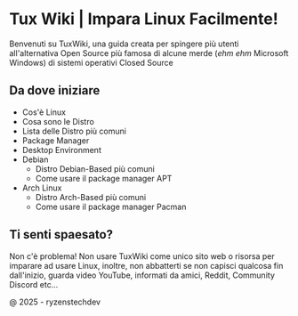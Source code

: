 # Tux Wiki | Impara Linux Facilmente!
Benvenuti su TuxWiki, una guida creata per spingere più utenti all'alternativa Open Source più famosa di alcune merde (*ehm ehm* Microsoft Windows) di sistemi operativi Closed Source

## Da dove iniziare
- Cos'è Linux
- Cosa sono le Distro
- Lista delle Distro più comuni
- Package Manager
- Desktop Environment
- Debian
  - Distro Debian-Based più comuni
  - Come usare il package manager APT
- Arch Linux
  - Distro Arch-Based più comuni
  - Come usare il package manager Pacman

## Ti senti spaesato?
Non c'è problema! Non usare TuxWiki come unico sito web o risorsa per imparare ad usare Linux, inoltre, non abbatterti se non capisci qualcosa fin dall'inizio, guarda video YouTube, informati da amici, Reddit, Community Discord etc...

@ 2025 - ryzenstechdev
